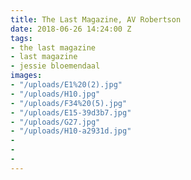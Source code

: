 ```yaml
---
title: The Last Magazine, AV Robertson
date: 2018-06-26 14:24:00 Z
tags:
- the last magazine
- last magazine
- jessie bloemendaal
images:
- "/uploads/E1%20(2).jpg"
- "/uploads/H10.jpg"
- "/uploads/F34%20(5).jpg"
- "/uploads/E15-39d3b7.jpg"
- "/uploads/G27.jpg"
- "/uploads/H10-a2931d.jpg"
- 
- 
- 
---
```


